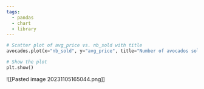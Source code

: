 ```yaml
---
tags:
  - pandas
  - chart
  - library
---
```

```python
# Scatter plot of avg_price vs. nb_sold with title
avocados.plot(x="nb_sold", y="avg_price", title="Number of avocados sold vs. average price", kind="scatter")

# Show the plot
plt.show()
```
![[Pasted image 20231105165044.png]]